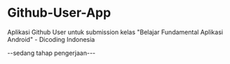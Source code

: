 # Github-User-App
Aplikasi Github User untuk submission kelas "Belajar Fundamental Aplikasi Android" - Dicoding Indonesia


--sedang tahap pengerjaan---
